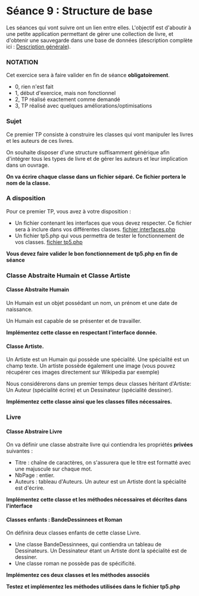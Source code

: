 # Séance 9 : Structure de base

Les séances qui vont suivre ont un lien entre elles. L'objectif est d'aboutir à une petite application permettant de gérer une collection de livre, et d'obtenir une sauvegarde dans une base de données \(description complète ici : [Description générale](description-generale.md)\).

### NOTATION

Cet exercice sera à faire valider en fin de séance **obligatoirement**.

* 0, rien n'est fait
* 1, début d'exercice, mais non fonctionnel
* 2, TP réalisé exactement comme demandé
* 3, TP réalisé avec quelques améliorations/optimisations

### Sujet

Ce premier TP consiste à construire les classes qui vont manipuler les livres et les auteurs de ces livres.

On souhaite disposer d'une structure suffisamment générique afin d'intégrer tous les types de livre et de gérer les auteurs et leur implication dans un ouvrage.

**On va écrire chaque classe dans un fichier séparé. Ce fichier portera le nom de la classe.**

### A disposition

Pour ce premier TP, vous avez à votre disposition :

* Un fichier contenant les interfaces que vous devez respecter. Ce fichier sera à inclure dans vos différentes classes. [fichier interfaces.php](interfaces.php)
* Un fichier tp5.php qui vous permettra de tester le fonctionnement de vos classes. [fichier tp5.php](tp5.php)

**Vous devez faire valider le bon fonctionnement de tp5.php en fin de séance**

### Classe Abstraite Humain et Classe Artiste

#### Classe Abstraite Humain

Un Humain est un objet possédant un nom, un prénom et une date de naissance.

Un Humain est capable de se présenter et de travailler.

**Implémentez cette classe en respectant l'interface donnée.**

#### Classe Artiste.

Un Artiste est un Humain qui possède une spécialité. Une spécialité est un champ texte. Un artiste possède également une image \(vous pouvez récupérer ces images directement sur Wikipedia par exemple\)

Nous considérerons dans un premier temps deux classes héritant d'Artiste: Un Auteur \(spécialité écrire\) et un Dessinateur \(spécialité dessiner\).

**Implémentez cette classe ainsi que les classes filles nécessaires.**

### Livre

#### Classe Abstraire Livre

On va définir une classe abstraite livre qui contiendra les propriétés **privées** suivantes :

* Titre : chaîne de caractères, on s'assurera que le titre est formatté avec une majuscule sur chaque mot.
* NbPage : entier.
* Auteurs : tableau d'Auteurs. Un auteur est un Artiste dont la spécialité est d'écrire.

**Implémentez cette classe et les méthodes nécessaires et décrites dans l'interface**

#### Classes enfants : BandeDessinnees et Roman

On définira deux classes enfants de cette classe Livre.

* Une classe BandeDessinnees, qui contiendra un tableau de Dessinateurs. Un Dessinateur étant un Artiste dont la spécialité est de dessiner.
* Une classe roman ne possède pas de spécificité.

**Implémentez ces deux classes et les méthodes associés**

**Testez et implémentez les méthodes utilisées dans le fichier tp5.php**

